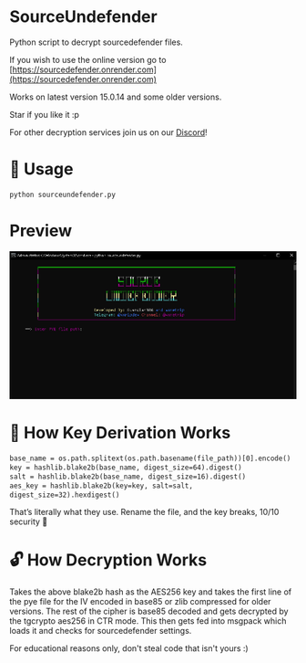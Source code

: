 # SourceUndefender
Python script to decrypt sourcedefender files.

If you wish to use the online version go to [https://sourcedefender.onrender.com](https://sourcedefender.onrender.com)

Works on latest version 15.0.14 and some older versions.

Star if you like it :p

For other decryption services join us on our [Discord](https://discord.gg/N9CEjF6ArT)!

# 🧷 Usage
```
python sourceundefender.py
```
# Preview
<div align="center">
  <img src="cli.png" alt="slice" title="slice">
</div>


# 🔑 How Key Derivation Works
```
base_name = os.path.splitext(os.path.basename(file_path))[0].encode()
key = hashlib.blake2b(base_name, digest_size=64).digest()
salt = hashlib.blake2b(base_name, digest_size=16).digest()
aes_key = hashlib.blake2b(key=key, salt=salt, digest_size=32).hexdigest()
```
That’s literally what they use.
Rename the file, and the key breaks, 10/10 security 🥴

# 🔓 How Decryption Works

Takes the above blake2b hash as the AES256 key and takes the first line of the pye file for the IV encoded in base85 or zlib compressed for older versions.
The rest of the cipher is base85 decoded and gets decrypted by the tgcrypto aes256 in CTR mode. This then gets fed into msgpack which loads it and checks for sourcedefender settings.



For educational reasons only, don't steal code that isn't yours :)
